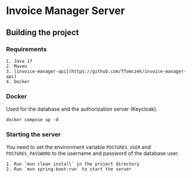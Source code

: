 # Invoice Manager Server


## Building the project

### Requirements
    1. Java 17
    2. Maven
    3. [invoice-manager-api](https://github.com/TTomczek/invoice-manager-api)
    4. Docker

### Docker
Used for the database and the authorization server (Keycloak).

    docker compose up -d

### Starting the server
You need to set the environment variable `POSTGRES_USER` and `POSTGRES_PASSWORD` to the username and password of the database user.

    1. Run `mvn clean install` in the project directory
    2. Run `mvn spring-boot:run` to start the server

